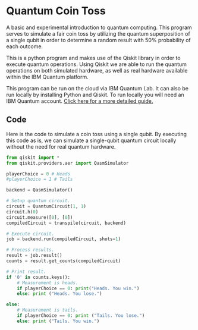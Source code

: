 # Quantum Coin Toss

<p>A basic and experimental introduction to quantum computing. This program serves to simulate a fair coin toss by utilizing the quantum superposition of a single qubit in order to determine a random result with 50% probability of each outcome.</p>

<p>This is a python program and makes use of the Qiskit library in order to execute quantum operations. Using Qiskit we are able to run the quantum operations on both simulated hardware, as well as real hardware available within the IBM Quantum platform.</p>

<p>This program can be run on the cloud via IBM Quantum Lab. It can also be run locally by installing Python and Qiskit. To run locally you will need an IBM Quantum account. <a href="https://qiskit.org/documentation/getting_started.html">Click here for a more detailed guide.</a></p>

## Code
Here is the code to simulate a coin toss using a single qubit. By executing this code as is, we can simulate a single-qubit quantum circuit locally without the need for real quantum hardware.
```python
from qiskit import *
from qiskit.providers.aer import QasmSimulator

playerChoice = 0 # Heads
#playerChoice = 1 # Tails

backend = QasmSimulator()

# Setup quantum circuit.
circuit = QuantumCircuit(1, 1)
circuit.h(0)
circuit.measure([0], [0])
compiledCircuit = transpile(circuit, backend)

# Execute circuit.
job = backend.run(compiledCircuit, shots=1)

# Process results.
result = job.result()
counts = result.get_counts(compiledCircuit)

# Print result.
if '0' in counts.keys():
    # Measurement is heads.
    if playerChoice == 0: print("Heads. You win.")
    else: print ("Heads. You lose.")

else:
    # Measurement is tails.
    if playerChoice == 0: print ("Tails. You lose.")
    else: print ("Tails. You win.")
 
```
